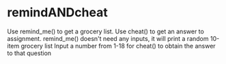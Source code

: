 # remindANDcheat
Use remind_me() to get a grocery list. Use cheat() to get an answer to assignment.
remind_me() doesn't need any inputs, it will print a random 10-item grocery list
Input a number from 1-18 for cheat() to obtain the answer to that question
